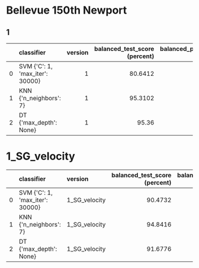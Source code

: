 # Bellevue 150th Newport

## 1

|     | classifier                      | version | balanced_test_score (percent) | balanced_pooled_test_score (percent) | time (s) |
| --: | :------------------------------ | ------: | ----------------------------: | -----------------------------------: | -------: |
|   0 | SVM {'C': 1, 'max_iter': 30000} |       1 |                       80.6412 |                              90.6312 |  202.856 |
|   1 | KNN {'n_neighbors': 7}          |       1 |                       95.3102 |                              96.0973 | 0.310949 |
|   2 | DT {'max_depth': None}          |       1 |                         95.36 |                              96.0752 | 0.745506 |

# 1_SG_velocity

|     | classifier                      | version       | balanced_test_score (percent) | balanced_pooled_test_score (percent) | time (s) |
| --: | :------------------------------ | :------------ | ----------------------------: | -----------------------------------: | -------: |
|   0 | SVM {'C': 1, 'max_iter': 30000} | 1_SG_velocity |                       90.4732 |                               93.884 |  117.516 |
|   1 | KNN {'n_neighbors': 7}          | 1_SG_velocity |                       94.8416 |                              96.0166 | 0.314387 |
|   2 | DT {'max_depth': None}          | 1_SG_velocity |                       91.6776 |                              93.4589 |  1.07831 |
